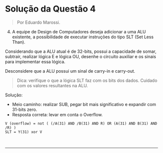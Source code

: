# Solução da Questão 4

>Por Eduardo Marossi.


4.  A equipe de Design de Computadores deseja adicionar a uma ALU existente, a possibilidade de executar instruções do tipo SLT (Set Less Than).

Considerando que a ALU atual é de 32-bits, possui a capacidade de somar, subtrair, realizar lógica E e lógica OU, desenhe o circuito auxiliar e os sinais para implementar essa lógica.

Desconsidere que a ALU possui um sinal de carry-in e carry-out.

>Dica: verifique o que a lógica SLT faz com os bits dos dados. Cuidado com os valores resultantes na ALU.


Solução:

-   Meio caminho: realizar SUB, pegar bit mais significativo e expandir com 31-bits zero.
-   Resposta correta: levar em conta o Overflow.

```
V (overflow) = not ( (/A(31) AND /B(31) AND R) OR (A(31) AND B(31) AND /R) )
SLT = Y(31) xor V
```

<br>

***
